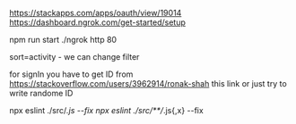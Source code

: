 https://stackapps.com/apps/oauth/view/19014
https://dashboard.ngrok.com/get-started/setup

npm run start
./ngrok http 80

sort=activity - we can change filter 

for signIn you have to get ID from https://stackoverflow.com/users/3962914/ronak-shah this link or just try to write randome ID


 npx eslint ./src/*.js --fix
 npx eslint ./src/**/*.js{,x} --fix


